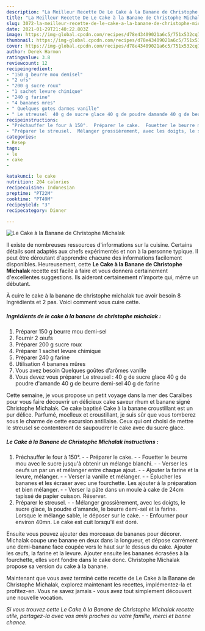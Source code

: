 ```yaml
---
description: "La Meilleur Recette De Le Cake à la Banane de Christophe Michalak"
title: "La Meilleur Recette De Le Cake à la Banane de Christophe Michalak"
slug: 3072-la-meilleur-recette-de-le-cake-a-la-banane-de-christophe-michalak
date: 2021-01-29T21:40:22.803Z
image: https://img-global.cpcdn.com/recipes/d78e43409021a6c5/751x532cq70/le-cake-a-la-banane-de-christophe-michalak-photo-principale-de-la-recette.jpg
thumbnail: https://img-global.cpcdn.com/recipes/d78e43409021a6c5/751x532cq70/le-cake-a-la-banane-de-christophe-michalak-photo-principale-de-la-recette.jpg
cover: https://img-global.cpcdn.com/recipes/d78e43409021a6c5/751x532cq70/le-cake-a-la-banane-de-christophe-michalak-photo-principale-de-la-recette.jpg
author: Derek Harmon
ratingvalue: 3.8
reviewcount: 12
recipeingredient:
- "150 g beurre mou demisel"
- "2 ufs"
- "200 g sucre roux"
- "1 sachet levure chimique"
- "240 g farine"
- "4 bananes mres"
- " Quelques gotes darmes vanille"
- " Le streusel  40 g de sucre glace 40 g de poudre damande 40 g de beurre demisel 40 g de farine"
recipeinstructions:
- "Préchauffer le four à 150°.  Préparer le cake.  Fouetter le beurre mou avec le sucre jusqu&#39;à obtenir un mélange blanchi.  Verser les oeufs un par un et mélanger entre chaque ajout.  Ajouter la farine et la levure, mélanger.  Verser la vanille et mélanger.  Éplucher les bananes et les écraser avec une fourchette. Les ajouter à la préparation et bien mélanger.  Verser la pâte dans un moule à cake de 24cm tapissé de papier cuisson. Réserver."
- "Préparer le streusel.  Mélanger grossièrement, avec les doigts, le sucre glace, la poudre d&#39;amande, le beurre demi-sel et la farine. Lorsque le mélange sable, le déposer sur le cake.  Enfourner pour environ 40mn. Le cake est cuit lorsqu&#39;il est doré."
categories:
- Resep
tags:
- le
- cake
- 

katakunci: le cake  
nutrition: 204 calories
recipecuisine: Indonesian
preptime: "PT22M"
cooktime: "PT49M"
recipeyield: "3"
recipecategory: Dinner

---
```



![Le Cake à la Banane de Christophe Michalak](https://img-global.cpcdn.com/recipes/d78e43409021a6c5/751x532cq70/le-cake-a-la-banane-de-christophe-michalak-photo-principale-de-la-recette.jpg)

Il existe de nombreuses ressources d'informations sur la cuisine. Certains détails sont adaptés aux chefs expérimentés et non à la personne typique. Il peut être déroutant d'apprendre chacune des informations facilement disponibles. Heureusement, cette <strong> Le Cake à la Banane de Christophe Michalak </strong> recette est facile à faire et vous donnera certainement d'excellentes suggestions. Ils aideront certainement n'importe qui, même un débutant.

<!--inarticleads1-->

À cuire le cake à la banane de christophe michalak tue avoir besoin 8 Ingrédients et 2 pas. Voici comment vous cuire cette.

##### Ingrédients de le cake à la banane de christophe michalak :

1. Préparer 150 g beurre mou demi-sel
1. Fournir 2 œufs
1. Préparer 200 g sucre roux
1. Préparer 1 sachet levure chimique
1. Préparer 240 g farine
1. Utilisation 4 bananes mûres
1. Vous avez besoin  Quelques goûtes d’arômes vanille
1. Vous devez vous préparer  Le streusel : 40 g de sucre glace 40 g de poudre d&#39;amande 40 g de beurre demi-sel 40 g de farine


Cette semaine, je vous propose un petit voyage dans la mer des Caraïbes pour vous faire découvrir un délicieux cake saveur rhum et banane signé Christophe Michalak. Ce cake baptisé Cake à la banane croustillant est un pur délice. Parfumé, moelleux et croustillant, je suis sûr que vous tomberez sous le charme de cette excursion antillaise. Ceux qui ont choisi de mettre le streusel se contenteront de saupoudrer le cake avec du sucre glace. 

<!--inarticleads2-->

##### Le Cake à la Banane de Christophe Michalak instructions :

1. Préchauffer le four à 150°. -  - Préparer le cake. -  - Fouetter le beurre mou avec le sucre jusqu&#39;à obtenir un mélange blanchi. -  - Verser les oeufs un par un et mélanger entre chaque ajout. -  - Ajouter la farine et la levure, mélanger. -  - Verser la vanille et mélanger. -  - Éplucher les bananes et les écraser avec une fourchette. Les ajouter à la préparation et bien mélanger. -  - Verser la pâte dans un moule à cake de 24cm tapissé de papier cuisson. Réserver.
1. Préparer le streusel. -  - Mélanger grossièrement, avec les doigts, le sucre glace, la poudre d&#39;amande, le beurre demi-sel et la farine. Lorsque le mélange sable, le déposer sur le cake. -  - Enfourner pour environ 40mn. Le cake est cuit lorsqu&#39;il est doré.


Ensuite vous pouvez ajouter des morceaux de bananes pour décorer. Michalak coupe une banane en deux dans la longueur, et dépose carrément une demi-banane face coupée vers le haut sur le dessus du cake. Ajouter les œufs, la farine et la levure. Ajouter ensuite les bananes écrasées à la fourchette, elles vont fondre dans le cake donc. Christophe Michalak propose sa version du cake à la banane. 

<!--inarticleads1-->

<p>
Maintenant que vous avez terminé cette recette de Le Cake à la Banane de Christophe Michalak, explorez maintenant les recettes, implémentez-la et profitez-en. Vous ne savez jamais - vous avez tout simplement découvert une nouvelle vocation.
</p>

<p>
<i>Si vous trouvez cette Le Cake à la Banane de Christophe Michalak recette utile, partagez-la avec vos amis proches ou votre famille, merci et bonne chance.</i>
</p>
